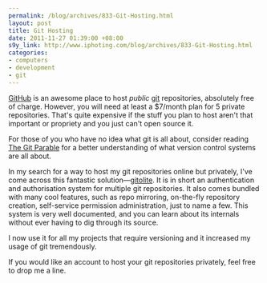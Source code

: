 ```yaml
---
permalink: /blog/archives/833-Git-Hosting.html
layout: post
title: Git Hosting
date: 2011-11-27 01:39:00 +08:00
s9y_link: http://www.iphoting.com/blog/archives/833-Git-Hosting.html
categories:
- computers
- development
- git
---
```

[GitHub][] is an awesome place to host *public* [git][] repositories, absolutely free of charge. However, you will need at least a $7/month plan for 5 private repositories. That's quite expensive if the stuff you plan to host aren't that important or propriety and you just can't open source it.

For those of you who have no idea what git is all about, consider reading [The Git Parable][1] for a better understanding of what version control systems are all about.

In my search for a way to host my git repositories online but privately, I've come across this fantastic solution—[gitolite][]. It is in short an authentication and authorisation system for multiple git repositories. It also comes bundled with many cool features, such as repo mirroring, on-the-fly repository creation, self-service permission administration, just to name a few. This system is very well documented, and you can learn about its internals without ever having to dig through its source.

I now use it for all my projects that require versioning and it increased my usage of git tremendously.

If you would like an account to host your git repositories privately, feel free to drop me a line.

[GitHub]: http://github.com/
[git]: http://git-scm.com/
[gitolite]: https://github.com/sitaramc/gitolite
[1]: http://tom.preston-werner.com/2009/05/19/the-git-parable.html
